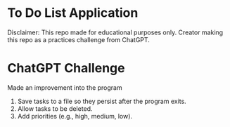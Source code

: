 # To Do List Application

Disclaimer:
This repo made for educational purposes only.
Creator making this repo as a practices challenge from ChatGPT.

# ChatGPT Challenge

Made an improvement into the program

1. Save tasks to a file so they persist after the program exits.
2. Allow tasks to be deleted.
3. Add priorities (e.g., high, medium, low).
